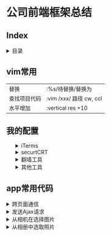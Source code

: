 <h1>公司前端框架总结</h1>

<h2>Index</h2>
<details>
    <summary>目录</summary>
    <ul>
        <li><a href="#vim">vim常用命令</a></li>
        <li><a href="#myConfig">我的配置</a></li>
        <li><a href="#app">app</a></li>
        <li>web</li>
        <li>backend</li>
        <li>数据库</li>
    </ul>
</details>

<h2 id='vim'>vim常用</h2>

<table>
    <tr>
        <td>替换</td>
        <td>:%s/待替换/替换为</td>
    </tr>
    <tr>
        <td>查找项目代码</td>
        <td>:vim /xxx/ 路径 cw, ccl</td>
    </tr>
    <tr>
        <td>水平增加</td>
        <td>:vertical res +10</td>
    </tr>
</table>
<h2 id='myConfig'>我的配置</h2>
<ul>
    <details>
        <summary>iTerms</summary>
        <ul>
            <li>官网下载iTerms</li>
            <li>安装node, git</li>
            <li>npm install  youdao/http-server/livereload </li>
            <li> 设置透明(Perference-Profiles-Window-Transparency)</li>
            <li>设置全屏依然半透明(Perference-General-Native full screen windows)</li>
    </details>
    <details>
        <summary>securtCRT</summary>
        <ul>
            <li>下载(securtCRT 史蒂芬周的博客)</li>
            <li>
                连接服务器
                <div>
                    <img src="./img/svn.png" alt="" width=400 height: 300>
                </div>
            </li>
            <li>
                我的习惯
                <pre>
                    curl -L  z.sh 到 ~/z.sh
                    curl -L bashrc.sh为 ~/.bashrc
                    curl -L vimrc ~/.vimrc
                </pre>
            </li>
        </ul>
    </details>
    <details>
        <summary>翻墙工具</summary>
        <ul>
            <li>蓝灯: https://github.com/getlantern/lantern</li>
            <li>shadowsocks: https://portal.shadowsocks.com/clientarea.php?language=chinese</li>
        </ul>
    </details>
    <details>
        <summary>其他工具</summary>
        <ul>
            <li>paste(关键词: xclient paste mac)</li>
            <li>搜狗输入法(设置 中英文都用英文标点)</li>
            <li>xsope(关键词: xclient xcope mac)</li>
        </ul>
    </details>
</ul>

<h2 id="app">app常用代码</h2>

<details>
  <summary>跨页面通信</summary>
  <p>使用这个方法之前,这两个页面需已经用openWin方法打开了</p>
  <pre>
    // 写在当前页面
    var arg = {
      type: 'refresh',
    }
    var jsFun = 'init(' + JSON.stringify(arg) + ')';
    api.execScript({
      name: 'xxx',
      script: jsFun
    })

    // 写在接受信息的页面, 这些一般写在init里面
    var arg = arguments[0] ? arguments[0] : '';
    if (arg) {
      switch (arg.type) {
        case 'refresh':
          // ....
          break;
      }
    }
  </pre>
</details>

<details>
  <summary>发送Ajax请求</summary>
  <pre>
    self.errors = ko.validation.group([])
    self.isValid = ko.computed(function() {
        return self.errors().length === 0;
    })

    self.setUser = function() {
        if (!self.isValid()) {
            api.toast({
                msg: self.errors()[0],
                location: 'middle'
            });
            return false;
        }

        var modelData = {}

        if (self.qq.hasChanges()) {
            modelData.qq = self.qq();
        }

        if ($.fn.isEmpty(modelData)) {
            api.toast({
                msg: '没有进行任何修改',
                location: 'middle'
            });
            return false;
        }

        $('.spinner').show();
        api.ajax({
            url: webhost + '/app/user/setpost',
            method: 'post',
            headers: {
                "user-agent": navigator.userAgent,
                "Cookie": 'PHPSESSID=' + $api.getStorage('PHPSESSID'),
                "X-Requested-With": 'XMLHttpRequest'
            },
            data: {
                body: JSON.stringify(modelData)
            }
        }, function(ret, err) {
            if (ret) {
                switch (ret.code) {
                    case 1:
                        self.commit();
                        self.beginEdit();
                        api.toast({
                            msg: '保存修改成功!',
                            location: 'middle'
                        });

                        break;
                    case 911:
                        api.openWin({
                            name: 'login',
                            url: 'widget://html/login.html'
                        });
                        break;
                    case 2003:
                        api.toast({
                            msg: ret.message,
                            location: 'middle'
                        });
                        break;
                    default:
                        api.toast({
                            msg: '保存修改失败!',
                            location: 'middle'
                        });
                }
            } else {
                api.toast({
                    msg: err.msg,
                    location: 'middle'
                });
            }
            $('.spinner').hide();
        });
    }
  </pre>
</details>

<details>
  <summary>从相机在选择图片</summary>
  <pre>
    <!--
    /* html * /
    <div class="ui-actionsheet" id="choose">
        <div class="ui-actionsheet-cnt">
            <button tapmode data-bind="click: cameraClick.bind($data, 180, 180)">拍照</button>
            <button tapmode data-bind="click: albumClick.bind($data, 180, 180)">从手机相册选择</button>
            <button tapmode data-bind="click: cancelChooseClick">取消</button>
        </div>
    </div>
    -->
    /* js * /
    self.cameraClick = function() {
        $('#choose').removeClass('show');
        api.getPicture({
            sourceType: 'camera',
            mediaValue: 'pic',
            destinationType: 'url',
            quality: 100
        }, function(ret, err) {
            if (ret.data == '') {
                return false;
            }
            if (ret) {
                qcloudCos.initCOSClient({
                    appId: jsParam.appId,
                    region: jsParam.region,
                });
                api.showProgress({
                    style: 'default',
                    animationType: 'fade',
                    title: '图片上传',
                    modal: false
                });
                var cosPath = 'company/' + (new Date()).valueOf()
                qcloudCos.putObject({
                    bucket: jsParam.bucket,
                    cosPath: cosPath,
                    localPath: ret.data,
                    insertOnly: "1",
                    sign: jsParam.upToken
                }, function(res) {
                    if (res.type == 'onProgress') {
                        var progress = (res.currentSize / res.totalSize * 100).toFixed(0) + '%';
                    } else if (res.type == 'onComplete') {
                        self.headimgurl(cosPath);
                        api.hideProgress();
                    }
                });
            } else {
                api.toast({
                    msg: '用户取消拍照',
                    location: 'middle'
                });
            }
        });
    }
  </pre>
</details>

<details>
  <summary>从相册中选取照片</summary>
  <pre>
    /* html同上 */
    /* js */
      self.albumClick = function() {
        $('#choose').removeClass('show');
        var w = arguments[0] ? arguments[0] : '';
        var h = arguments[1] ? arguments[1] : '';
        api.getPicture({}, function(ret, err) {
            if (ret) {
                qcloudCos.initCOSClient({
                    appId: jsParam.appId,
                    region: jsParam.region,
                });
                api.showProgress({
                    style: 'default',
                    animationType: 'fade',
                    title: '图片上传',
                    modal: false
                });
                var cosPath = 'company/' + (new Date()).valueOf()
                qcloudCos.putObject({
                    bucket: jsParam.bucket,
                    cosPath: cosPath,
                    localPath: ret.data,
                    insertOnly: "1",
                    sign: jsParam.upToken
                }, function(res) {
                    if (res.type == 'onProgress') {
                        var progress = (res.currentSize / res.totalSize * 100).toFixed(0) + '%';
                    } else if (res.type == 'onComplete') {
                        self.headimgurl(cosPath);
                        api.hideProgress();
                        self.setUser();
                    }
                });
            } else {
                api.toast({
                    msg: '打开相册失败, 请重试!',
                    location: 'middle'
                });
            }
        });
    }
  </pre>
</details>
